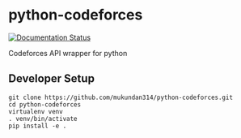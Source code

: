 # python-codeforces

[![Documentation Status](https://readthedocs.org/projects/python-codeforces/badge/?version=latest)](https://python-codeforces.readthedocs.io/en/latest/?badge=latest)

Codeforces API wrapper for python

## Developer Setup

```shell
git clone https://github.com/mukundan314/python-codeforces.git
cd python-codeforces
virtualenv venv
. venv/bin/activate
pip install -e .
```
